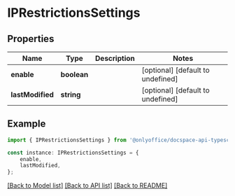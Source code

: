 # IPRestrictionsSettings


## Properties

Name | Type | Description | Notes
------------ | ------------- | ------------- | -------------
**enable** | **boolean** |  | [optional] [default to undefined]
**lastModified** | **string** |  | [optional] [default to undefined]

## Example

```typescript
import { IPRestrictionsSettings } from '@onlyoffice/docspace-api-typescript';

const instance: IPRestrictionsSettings = {
    enable,
    lastModified,
};
```

[[Back to Model list]](../README.md#documentation-for-models) [[Back to API list]](../README.md#documentation-for-api-endpoints) [[Back to README]](../README.md)
